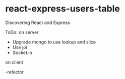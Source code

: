 # react-express-users-table
Discovering React and Express

ToDo:
on server

- Upgrade mongo to use lookup and slice
- Use joi
- Socket.io

on client

-refactor
